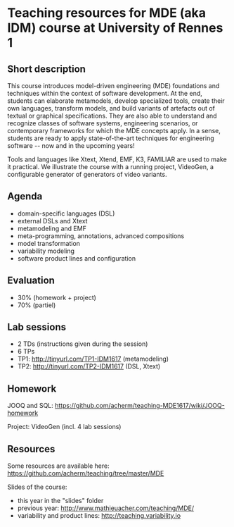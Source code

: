 # Teaching resources for MDE (aka IDM) course at University of Rennes 1

## Short description

This course introduces model-driven engineering (MDE) foundations and techniques within the context of software development. 
At the end, students can elaborate metamodels, develop specialized tools, create their own languages, transform models, and build variants of artefacts out of textual or graphical specifications. 
They are also able to understand and recognize classes of software systems, engineering scenarios, or contemporary frameworks for which the MDE concepts apply. 
In a sense, students are ready to apply state-of-the-art techniques for engineering software -- now and in the upcoming years!

Tools and languages like Xtext, Xtend, EMF, K3, FAMILIAR are used to make it practical. 
We illustrate the course with a running project, VideoGen, a configurable generator of generators of video variants.  

## Agenda 

 * domain-specific languages (DSL)
 * external DSLs and Xtext
 * metamodeling and EMF
 * meta-programming, annotations, advanced compositions  
 * model transformation
 * variability modeling 
 * software product lines and configuration 
 
## Evaluation 

 * 30% (homework + project)
 * 70% (partiel) 
 
## Lab sessions 

 * 2 TDs 
  (instructions given during the session)
 * 6 TPs
  * TP1: http://tinyurl.com/TP1-IDM1617 (metamodeling)
  * TP2: http://tinyurl.com/TP2-IDM1617 (DSL, Xtext)
 

 
## Homework 

JOOQ and SQL:
https://github.com/acherm/teaching-MDE1617/wiki/JOOQ-homework

Project: VideoGen (incl. 4 lab sessions)

## Resources 

Some resources are available here:
https://github.com/acherm/teaching/tree/master/MDE

Slides of the course:
 * this year in the "slides" folder
 * previous year: http://www.mathieuacher.com/teaching/MDE/
 * variability and product lines: http://teaching.variability.io

